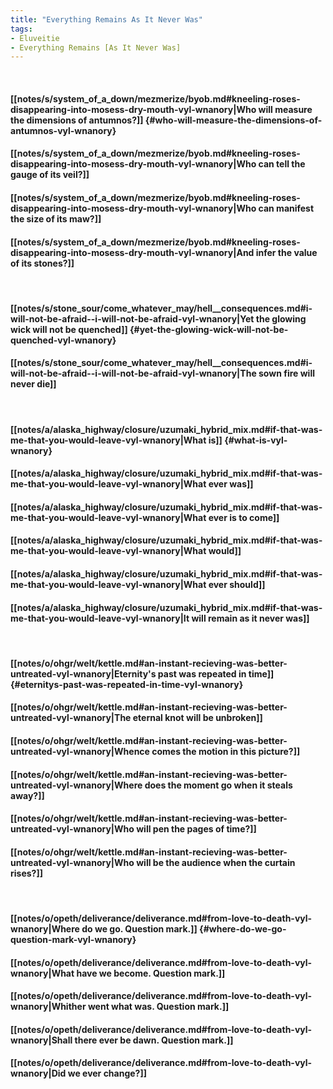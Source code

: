 ```yaml
---
title: "Everything Remains As It Never Was"
tags:
- Eluveitie
- Everything Remains [As It Never Was]
---
```

&nbsp;
#### [[notes/s/system_of_a_down/mezmerize/byob.md#kneeling-roses-disappearing-into-mosess-dry-mouth-vyl-wnanory|Who will measure the dimensions of antumnos?]] {#who-will-measure-the-dimensions-of-antumnos-vyl-wnanory}
#### [[notes/s/system_of_a_down/mezmerize/byob.md#kneeling-roses-disappearing-into-mosess-dry-mouth-vyl-wnanory|Who can tell the gauge of its veil?]]
#### [[notes/s/system_of_a_down/mezmerize/byob.md#kneeling-roses-disappearing-into-mosess-dry-mouth-vyl-wnanory|Who can manifest the size of its maw?]]
#### [[notes/s/system_of_a_down/mezmerize/byob.md#kneeling-roses-disappearing-into-mosess-dry-mouth-vyl-wnanory|And infer the value of its stones?]]
&nbsp;
#### [[notes/s/stone_sour/come_whatever_may/hell__consequences.md#i-will-not-be-afraid--i-will-not-be-afraid-vyl-wnanory|Yet the glowing wick will not be quenched]] {#yet-the-glowing-wick-will-not-be-quenched-vyl-wnanory}
#### [[notes/s/stone_sour/come_whatever_may/hell__consequences.md#i-will-not-be-afraid--i-will-not-be-afraid-vyl-wnanory|The sown fire will never die]]
&nbsp;
#### [[notes/a/alaska_highway/closure/uzumaki_hybrid_mix.md#if-that-was-me-that-you-would-leave-vyl-wnanory|What is]] {#what-is-vyl-wnanory}
#### [[notes/a/alaska_highway/closure/uzumaki_hybrid_mix.md#if-that-was-me-that-you-would-leave-vyl-wnanory|What ever was]]
#### [[notes/a/alaska_highway/closure/uzumaki_hybrid_mix.md#if-that-was-me-that-you-would-leave-vyl-wnanory|What ever is to come]]
#### [[notes/a/alaska_highway/closure/uzumaki_hybrid_mix.md#if-that-was-me-that-you-would-leave-vyl-wnanory|What would]]
#### [[notes/a/alaska_highway/closure/uzumaki_hybrid_mix.md#if-that-was-me-that-you-would-leave-vyl-wnanory|What ever should]]
#### [[notes/a/alaska_highway/closure/uzumaki_hybrid_mix.md#if-that-was-me-that-you-would-leave-vyl-wnanory|It will remain as it never was]]
&nbsp;
#### [[notes/o/ohgr/welt/kettle.md#an-instant-recieving-was-better-untreated-vyl-wnanory|Eternity's past was repeated in time]] {#eternitys-past-was-repeated-in-time-vyl-wnanory}
#### [[notes/o/ohgr/welt/kettle.md#an-instant-recieving-was-better-untreated-vyl-wnanory|The eternal knot will be unbroken]]
#### [[notes/o/ohgr/welt/kettle.md#an-instant-recieving-was-better-untreated-vyl-wnanory|Whence comes the motion in this picture?]]
#### [[notes/o/ohgr/welt/kettle.md#an-instant-recieving-was-better-untreated-vyl-wnanory|Where does the moment go when it steals away?]]
#### [[notes/o/ohgr/welt/kettle.md#an-instant-recieving-was-better-untreated-vyl-wnanory|Who will pen the pages of time?]]
#### [[notes/o/ohgr/welt/kettle.md#an-instant-recieving-was-better-untreated-vyl-wnanory|Who will be the audience when the curtain rises?]]
&nbsp;
#### [[notes/o/opeth/deliverance/deliverance.md#from-love-to-death-vyl-wnanory|Where do we go. Question mark.]] {#where-do-we-go-question-mark-vyl-wnanory}
#### [[notes/o/opeth/deliverance/deliverance.md#from-love-to-death-vyl-wnanory|What have we become. Question mark.]]
#### [[notes/o/opeth/deliverance/deliverance.md#from-love-to-death-vyl-wnanory|Whither went what was. Question mark.]]
#### [[notes/o/opeth/deliverance/deliverance.md#from-love-to-death-vyl-wnanory|Shall there ever be dawn. Question mark.]]
#### [[notes/o/opeth/deliverance/deliverance.md#from-love-to-death-vyl-wnanory|Did we ever change?]]

